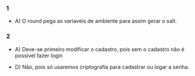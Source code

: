 ### 1
* A) O round pega as variaveis de ambiente para assim gerar o salt.

### 2
* A) Deve-se primeiro modificar o cadastro, pois sem o cadastro não é possivel fazer login

* D) Não, pois só usaremos criptografia para cadastrar ou logar a senha.